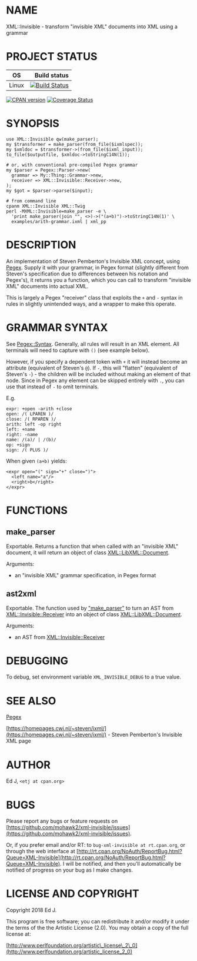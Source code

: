 # NAME

XML::Invisible - transform "invisible XML" documents into XML using a grammar

# PROJECT STATUS

| OS      |  Build status |
|:-------:|--------------:|
| Linux   | [![Build Status](https://travis-ci.org/mohawk2/xml-invisible.svg?branch=master)](https://travis-ci.org/mohawk2/xml-invisible) |

[![CPAN version](https://badge.fury.io/pl/XML-Invisible.svg)](https://metacpan.org/pod/XML::Invisible) [![Coverage Status](https://coveralls.io/repos/github/mohawk2/xml-invisible/badge.svg?branch=master)](https://coveralls.io/github/mohawk2/xml-invisible?branch=master)

# SYNOPSIS

    use XML::Invisible qw(make_parser);
    my $transformer = make_parser(from_file($ixmlspec));
    my $xmldoc = $transformer->(from_file($ixml_input));
    to_file($outputfile, $xmldoc->toStringC14N(1));

    # or, with conventional pre-compiled Pegex grammar
    my $parser = Pegex::Parser->new(
      grammar => My::Thing::Grammar->new,
      receiver => XML::Invisible::Receiver->new,
    );
    my $got = $parser->parse($input);

    # from command line
    cpanm XML::Invisible XML::Twig
    perl -MXML::Invisible=make_parser -e \
      'print make_parser(join "", <>)->("(a+b)")->toStringC14N(1)' \
      examples/arith-grammar.ixml | xml_pp

# DESCRIPTION

An implementation of Steven Pemberton's Invisible XML concept, using
[Pegex](https://metacpan.org/pod/Pegex). Supply it with your grammar, in Pegex format (slightly
different from Steven's specification due to differences between his
notation and Pegex's), it returns you a function, which you can call to
transform "invisible XML" documents into actual XML.

This is largely a Pegex "receiver" class that exploits the `+` and `-`
syntax in rules in slightly unintended ways, and a wrapper to make
this operate.

# GRAMMAR SYNTAX

See [Pegex::Syntax](https://metacpan.org/pod/Pegex::Syntax). Generally, all rules will result in an XML
element. All terminals will need to capture with `()` (see example
below).

However, if you specify a dependent token with `+` it will
instead become an attribute (equivalent of Steven's `@`). If `-`,
this will "flatten" (equivalent of Steven's `-`) - the children will
be included without making an element of that node. Since in Pegex any
element can be skipped entirely with `.`, you can use that instead of
`-` to omit terminals.

E.g.

    expr: +open -arith +close
    open: /( LPAREN )/
    close: /( RPAREN )/
    arith: left -op right
    left: +name
    right: -name
    name: /(a)/ | /(b)/
    op: +sign
    sign: /( PLUS )/

When given `(a+b)` yields:

    <expr open="(" sign="+" close=")">
      <left name="a"/>
      <right>b</right>
    </expr>

# FUNCTIONS

## make\_parser

Exportable. Returns a function that when called with an "invisible XML"
document, it will return an object of class [XML::LibXML::Document](https://metacpan.org/pod/XML::LibXML::Document).

Arguments:

- an "invisible XML" grammar specification, in Pegex format

## ast2xml

Exportable. The function used by ["make\_parser"](#make_parser) to turn an
AST from [XML::Invisible::Receiver](https://metacpan.org/pod/XML::Invisible::Receiver) into an object of class
[XML::LibXML::Document](https://metacpan.org/pod/XML::LibXML::Document).

Arguments:

- an AST from [XML::Invisible::Receiver](https://metacpan.org/pod/XML::Invisible::Receiver)

# DEBUGGING

To debug, set environment variable `XML_INVISIBLE_DEBUG` to a true value.

# SEE ALSO

[Pegex](https://metacpan.org/pod/Pegex)

[https://homepages.cwi.nl/~steven/ixml/](https://homepages.cwi.nl/~steven/ixml/) - Steven Pemberton's Invisible XML page

# AUTHOR

Ed J, `<etj at cpan.org>`

# BUGS

Please report any bugs or feature requests on
[https://github.com/mohawk2/xml-invisible/issues](https://github.com/mohawk2/xml-invisible/issues).

Or, if you prefer email and/or RT: to `bug-xml-invisible
at rt.cpan.org`, or through the web interface at
[http://rt.cpan.org/NoAuth/ReportBug.html?Queue=XML-Invisible](http://rt.cpan.org/NoAuth/ReportBug.html?Queue=XML-Invisible). I will be
notified, and then you'll automatically be notified of progress on your
bug as I make changes.

# LICENSE AND COPYRIGHT

Copyright 2018 Ed J.

This program is free software; you can redistribute it and/or modify it
under the terms of the the Artistic License (2.0). You may obtain a
copy of the full license at:

[http://www.perlfoundation.org/artistic\_license\_2\_0](http://www.perlfoundation.org/artistic_license_2_0)
